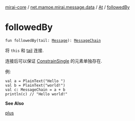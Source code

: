 [mirai-core](../../index.md) / [net.mamoe.mirai.message.data](../index.md) / [At](index.md) / [followedBy](./followed-by.md)

# followedBy

`fun followedBy(tail: `[`Message`](../-message/index.md)`): `[`MessageChain`](../-message-chain/index.md)

将 `this` 和 [tail](../-message/followed-by.md#net.mamoe.mirai.message.data.Message$followedBy(net.mamoe.mirai.message.data.Message)/tail) 连接.

连接后可以保证 [ConstrainSingle](../-constrain-single/index.md) 的元素单独存在.

例:

```
val a = PlainText("Hello ")
val b = PlainText("world!")
val c: MessageChain = a + b
println(c) // "Hello world!"
```

**See Also**

[plus](../-message/plus.md)

